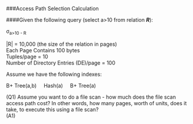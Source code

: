 ###Access Path Selection Calculation

####Given the following query (select a>10 from relation ***R***):

σ<sub>a>10 - R

|R| = 10,000 (the size of the relation in pages)  
Each Page Contains 100 bytes  
Tuples/page = 10  
Number of Directory Entries (DE)/page = 100  

Assume we have the following indexes:  

B+ Tree(a,b)&nbsp;&nbsp;&nbsp;&nbsp; Hash(a)&nbsp;&nbsp;&nbsp;&nbsp; B+ Tree(a)

(Q1) Assume you want to do a file scan - how much does the file scan access path cost?  In other words, how many pages, worth of units, does it take, to execute this using a file scan?    
(A1) 





